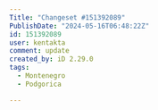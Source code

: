 ```yaml
---
Title: "Changeset #151392089"
PublishDate: "2024-05-16T06:48:22Z"
id: 151392089
user: kentakta
comment: update
created_by: iD 2.29.0
tags:
  - Montenegro
  - Podgorica

---
```

